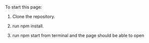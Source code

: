 To start this page:

1) Clone the repository.

2) run npm install.

3) run npm start from terminal and the page should be able to open

